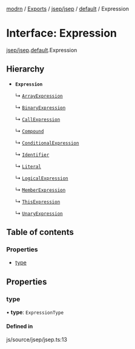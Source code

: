 [modrn](../README.md) / [Exports](../modules.md) / [jsep/jsep](../modules/jsep_jsep.md) / [default](../modules/jsep_jsep.default.md) / Expression

# Interface: Expression

[jsep/jsep](../modules/jsep_jsep.md).[default](../modules/jsep_jsep.default.md).Expression

## Hierarchy

- **`Expression`**

  ↳ [`ArrayExpression`](jsep_jsep.default.ArrayExpression.md)

  ↳ [`BinaryExpression`](jsep_jsep.default.BinaryExpression.md)

  ↳ [`CallExpression`](jsep_jsep.default.CallExpression.md)

  ↳ [`Compound`](jsep_jsep.default.Compound.md)

  ↳ [`ConditionalExpression`](jsep_jsep.default.ConditionalExpression.md)

  ↳ [`Identifier`](jsep_jsep.default.Identifier.md)

  ↳ [`Literal`](jsep_jsep.default.Literal.md)

  ↳ [`LogicalExpression`](jsep_jsep.default.LogicalExpression.md)

  ↳ [`MemberExpression`](jsep_jsep.default.MemberExpression.md)

  ↳ [`ThisExpression`](jsep_jsep.default.ThisExpression.md)

  ↳ [`UnaryExpression`](jsep_jsep.default.UnaryExpression.md)

## Table of contents

### Properties

- [type](jsep_jsep.default.Expression.md#type)

## Properties

### type

• **type**: `ExpressionType`

#### Defined in

js/source/jsep/jsep.ts:13
